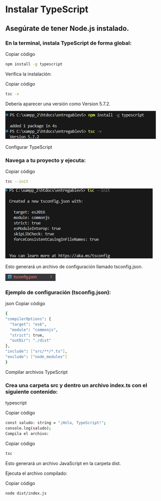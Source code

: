 # Instalar TypeScript

## Asegúrate de tener Node.js instalado.

### En la terminal, instala TypeScript de forma global:

Copiar código
  ``` bash
npm install -g typescript
  ```
Verifica la instalación:

Copiar código
  ``` bash
  tsc -v
  ```
Debería aparecer una versión como Version 5.7.2.

![](https://github.com/DiegoX945/DOC-Tecnica/blob/main/Imagenes/ins-type.png.jpg)

Configurar TypeScript
### Navega a tu proyecto y ejecuta:

Copiar código
  ``` bash
  tsc --init
  ```

![](https://github.com/DiegoX945/DOC-Tecnica/blob/main/Imagenes/jason.jpg)

Esto generará un archivo de configuración llamado tsconfig.json.

![](https://github.com/DiegoX945/DOC-Tecnica/blob/main/Imagenes/tsconfig.jpg)

### Ejemplo de configuración (tsconfig.json):

json
Copiar código
  ``` bash
  {
  "compilerOptions": {
    "target": "es6",
    "module": "commonjs",
    "strict": true,
    "outDir": "./dist"
  },
  "include": ["src/**/*.ts"],
  "exclude": ["node_modules"]
  }
  ```
Compilar archivos TypeScript

### Crea una carpeta src y dentro un archivo index.ts con el siguiente contenido:

typescript

Copiar código
  ``` bash
  const saludo: string = "¡Hola, TypeScript!";
  console.log(saludo);
  Compila el archivo:
  ```
Copiar código
  ``` bash
  tsc
  ```
Esto generará un archivo JavaScript en la carpeta dist.

Ejecuta el archivo compilado:

Copiar código
  ``` bash
  node dist/index.js
 ```
